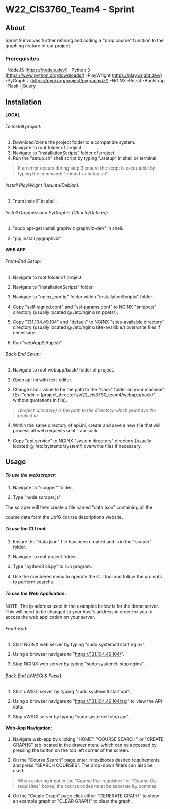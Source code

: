 # W22_CIS3760_Team4 - Sprint 

  
<!-- ABOUT SECTION -->

## About

Sprint 9 involves further refining and adding a "drop course" function to the graphing feature of our 
project.



### Prerequisites

-NodeJS (https://nodejs.dev/)
-Python 3 (https://www.python.org/downloads/)
-PlayWright (https://playwright.dev/)
-PyGraphiz (https://pypi.org/project/pygraphviz/)
-NGINX
-React
-Bootstrap
-Flask
-jQuery


<!-- INSTALL SECTION -->

## Installation

#### LOCAL

###### To install project:

1. Download/clone the project folder to a compatible system.
2. Navigate to root folder of project.
3. Navigate to "installationScripts" folder of project.
4. Run the "setup.sh" shell script by typing "./setup" in shell or terminal.

>If an error occurs during step 3 ensure the script is executable by typing the command: "chmod +x setup.sh".
>

###### Install PlayWright (Ubuntu/Debian):

1. "npm install" in shell.

  

###### Install Graphviz and PyGraphiz (Ubuntu/Debian):

1. "sudo apt-get install graphviz graphviz-dev" in shell.

2. "pip install pygraphviz"

  
#### WEB APP

###### Front-End Setup:

1. Navigate to root folder of project.

2. Navigate to "installationScripts" folder.

3. Navigate to "nginx_config" folder within "installationScripts" folder.

4. Copy "self-signed.conf" and "ssl-params.conf" to NGINX "snippets" directory (usually located @ /etc/nginx/snippets/).

5. Copy "131.104.49.104" and "default" to NGINX "sites-available directory" directory (usually located @ /etc/nginx/site-availible/) overwrite files if necessary.

6. Run "webAppSetup.sh"

  

###### Back-End Setup:

1. Navigate to root webapp/back/ folder of project.

2. Open api.ini with text-editor.

3. Change chdir value to be the path to the "back" folder on your machine" (Ex: "chdir = {project_director}/w22_cis3760_team4/webapp/back/" without quotations in file).

>*{project_directory} is the path to the directory which you have the project in.*

4. Within the same directory of api.ini, create and save a new file that will process all web requests sent - api.sock

5. Copy "api.service" to NGINX "system directory" directory (usually located @ /etc/systemd/system/) overwrite files if necessary.

  

<!-- USAGE SECTION -->

## Usage

##### To use the webscraper:

1. Navigate to "scraper" folder.

2. Type "node scraper.js"

  

The scraper will then create a file named "data.json" containing all the

course data form the UofG course descriptions website.

  

##### To use the CLI tool:

1. Ensure the "data.json" file has been created and is in the "scaper" folder.

2. Navigate to root project folder.

3. Type "python3 cli.py" to run program.

4. Use the numbered menu to operate the CLI tool and follow the prompts to perform searchs.

  

##### To use the Web Application:

NOTE: The ip address used in the examples below is for the demo server. This
will need to be changed to your host's address in order for you to access the
web application on your server.

###### Front-End:

1. Start NGINX web server by typing "sudo systemctl start nginx".

2. Using a browser navigate to "https://131.104.49.104/".

3. Stop NGINX web server by typing "sudo systemctl stop nginx".

  

###### Back-End (uWSGI & Flask):

1. Start uWSGI server by typing "sudo systemctl start api".

2. Using a browser navigate to "https://131.104.49.104/api" to view the API data.

3. Stop uWSGI server by typing "sudo systemctl stop api".

  

#### Web-App Navigation:

1. Navigate web-app by clicking "HOME", "COURSE SEARCH" or "CREATE GRAPHS" tab located in the drawer menu which can be accessed by pressing the button on the top left corner of the screen.

2. On the "Course Search" page enter in textboxes desired requirements and press "SEARCH COURSES". The drop-down filters can also be used. 
>When entering input in the "Course Pre-requisites" or "Course Co-requisites" boxes, the course codes must be seperate by commas.

4. On the "Create Graph" page click either "GENERATE GRAPH" to show an example graph or "CLEAR GRAPH" to clear the graph.

